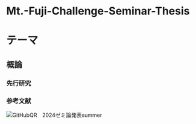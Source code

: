 # Mt.-Fuji-Challenge-Seminar-Thesis

# テーマ
## 概論

### 先行研究

### 参考文献

![GitHubQR　2024ゼミ論発表summer](https://github.com/user-attachments/assets/09e097df-7a05-41fb-aa37-6c85a1a5a2cf)
